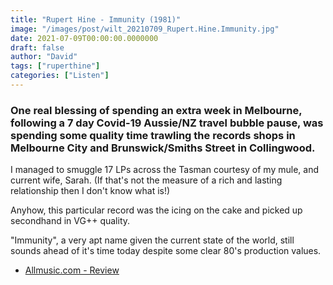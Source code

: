 ```yaml
---
title: "Rupert Hine - Immunity (1981)"
image: "/images/post/wilt_20210709_Rupert.Hine.Immunity.jpg"
date: 2021-07-09T00:00:00.0000000
draft: false
author: "David"
tags: ["ruperthine"]
categories: ["Listen"]
---
```

### One real blessing of spending an extra week in Melbourne, following a 7 day Covid-19 Aussie/NZ travel bubble pause, was spending some quality time trawling the records shops in Melbourne City and Brunswick/Smiths Street in Collingwood.

 I managed to smuggle 17 LPs across the Tasman courtesy of my mule, and current wife, Sarah. (If that's not the measure of a rich and lasting relationship then I don't know what is!)

 Anyhow, this particular record was the icing on the cake and picked up secondhand in VG++ quality. 

 "Immunity", a very apt name given the current state of the world, still sounds ahead of it's time today despite some clear 80's production values. 

-  [Allmusic.com - Review](https://www.allmusic.com/album/immunity-mw0000011243)
